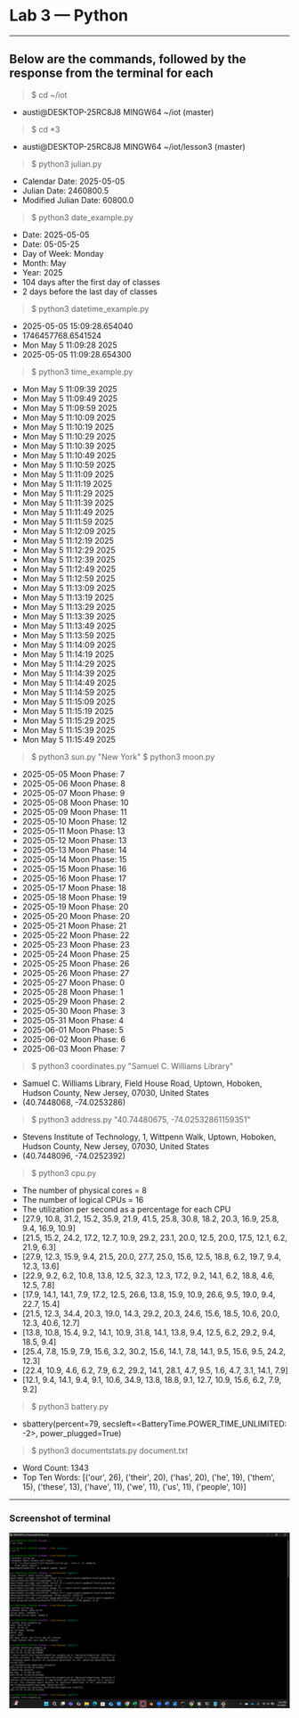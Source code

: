 # Lab 3 — Python
---
## Below are the commands, followed by the response from the terminal for each
> $ cd ~/iot
- austi@DESKTOP-25RC8J8 MINGW64 ~/iot (master)

> $ cd *3
- austi@DESKTOP-25RC8J8 MINGW64 ~/iot/lesson3 (master)

> $ python3 julian.py
- Calendar Date: 2025-05-05
- Julian Date: 2460800.5
- Modified Julian Date: 60800.0

> $ python3 date_example.py
- Date: 2025-05-05
- Date: 05-05-25
- Day of Week: Monday
- Month: May
- Year: 2025
- 104 days after the first day of classes
- 2 days before the last day of classes

> $ python3 datetime_example.py
- 2025-05-05 15:09:28.654040
- 1746457768.6541524
- Mon May  5 11:09:28 2025
- 2025-05-05 11:09:28.654300

> $ python3 time_example.py
- Mon May  5 11:09:39 2025
- Mon May  5 11:09:49 2025
- Mon May  5 11:09:59 2025
- Mon May  5 11:10:09 2025
- Mon May  5 11:10:19 2025
- Mon May  5 11:10:29 2025
- Mon May  5 11:10:39 2025
- Mon May  5 11:10:49 2025
- Mon May  5 11:10:59 2025
- Mon May  5 11:11:09 2025
- Mon May  5 11:11:19 2025
- Mon May  5 11:11:29 2025
- Mon May  5 11:11:39 2025
- Mon May  5 11:11:49 2025
- Mon May  5 11:11:59 2025
- Mon May  5 11:12:09 2025
- Mon May  5 11:12:19 2025
- Mon May  5 11:12:29 2025
- Mon May  5 11:12:39 2025
- Mon May  5 11:12:49 2025
- Mon May  5 11:12:59 2025
- Mon May  5 11:13:09 2025
- Mon May  5 11:13:19 2025
- Mon May  5 11:13:29 2025
- Mon May  5 11:13:39 2025
- Mon May  5 11:13:49 2025
- Mon May  5 11:13:59 2025
- Mon May  5 11:14:09 2025
- Mon May  5 11:14:19 2025
- Mon May  5 11:14:29 2025
- Mon May  5 11:14:39 2025
- Mon May  5 11:14:49 2025
- Mon May  5 11:14:59 2025
- Mon May  5 11:15:09 2025
- Mon May  5 11:15:19 2025
- Mon May  5 11:15:29 2025
- Mon May  5 11:15:39 2025
- Mon May  5 11:15:49 2025

> $ python3 sun.py "New York"
> $ python3 moon.py
- 2025-05-05 Moon Phase: 7
- 2025-05-06 Moon Phase: 8
- 2025-05-07 Moon Phase: 9
- 2025-05-08 Moon Phase: 10
- 2025-05-09 Moon Phase: 11
- 2025-05-10 Moon Phase: 12
- 2025-05-11 Moon Phase: 13
- 2025-05-12 Moon Phase: 13
- 2025-05-13 Moon Phase: 14
- 2025-05-14 Moon Phase: 15
- 2025-05-15 Moon Phase: 16
- 2025-05-16 Moon Phase: 17
- 2025-05-17 Moon Phase: 18
- 2025-05-18 Moon Phase: 19
- 2025-05-19 Moon Phase: 20
- 2025-05-20 Moon Phase: 20
- 2025-05-21 Moon Phase: 21
- 2025-05-22 Moon Phase: 22
- 2025-05-23 Moon Phase: 23
- 2025-05-24 Moon Phase: 25
- 2025-05-25 Moon Phase: 26
- 2025-05-26 Moon Phase: 27
- 2025-05-27 Moon Phase: 0
- 2025-05-28 Moon Phase: 1
- 2025-05-29 Moon Phase: 2
- 2025-05-30 Moon Phase: 3
- 2025-05-31 Moon Phase: 4
- 2025-06-01 Moon Phase: 5
- 2025-06-02 Moon Phase: 6
- 2025-06-03 Moon Phase: 7

> $ python3 coordinates.py "Samuel C. Williams Library"
- Samuel C. Williams Library, Field House Road, Uptown, Hoboken, Hudson County, New Jersey, 07030, United States
- (40.7448068, -74.0253286)

> $ python3 address.py "40.74480675, -74.02532861159351"
- Stevens Institute of Technology, 1, Wittpenn Walk, Uptown, Hoboken, Hudson County, New Jersey, 07030, United States
- (40.7448096, -74.0252392)

> $ python3 cpu.py
- The number of physical cores =  8
- The number of logical CPUs =  16
- The utilization per second as a percentage for each CPU
- [27.9, 10.8, 31.2, 15.2, 35.9, 21.9, 41.5, 25.8, 30.8, 18.2, 20.3, 16.9, 25.8, 9.4, 16.9, 10.9]
- [21.5, 15.2, 24.2, 17.2, 12.7, 10.9, 29.2, 23.1, 20.0, 12.5, 20.0, 17.5, 12.1, 6.2, 21.9, 6.3]
- [27.9, 12.3, 15.9, 9.4, 21.5, 20.0, 27.7, 25.0, 15.6, 12.5, 18.8, 6.2, 19.7, 9.4, 12.3, 13.6]
- [22.9, 9.2, 6.2, 10.8, 13.8, 12.5, 32.3, 12.3, 17.2, 9.2, 14.1, 6.2, 18.8, 4.6, 12.5, 7.8]
- [17.9, 14.1, 14.1, 7.9, 17.2, 12.5, 26.6, 13.8, 15.9, 10.9, 26.6, 9.5, 19.0, 9.4, 22.7, 15.4]
- [21.5, 12.3, 34.4, 20.3, 19.0, 14.3, 29.2, 20.3, 24.6, 15.6, 18.5, 10.6, 20.0, 12.3, 40.6, 12.7]
- [13.8, 10.8, 15.4, 9.2, 14.1, 10.9, 31.8, 14.1, 13.8, 9.4, 12.5, 6.2, 29.2, 9.4, 18.5, 9.4]
- [25.4, 7.8, 15.9, 7.9, 15.6, 3.2, 30.2, 15.6, 14.1, 7.8, 14.1, 9.5, 15.6, 9.5, 24.2, 12.3]
- [22.4, 10.9, 4.6, 6.2, 7.9, 6.2, 29.2, 14.1, 28.1, 4.7, 9.5, 1.6, 4.7, 3.1, 14.1, 7.9]
- [12.1, 9.4, 14.1, 9.4, 9.1, 10.6, 34.9, 13.8, 18.8, 9.1, 12.7, 10.9, 15.6, 6.2, 7.9, 9.2]

> $ python3 battery.py
- sbattery(percent=79, secsleft=<BatteryTime.POWER_TIME_UNLIMITED: -2>, power_plugged=True)

> $ python3 documentstats.py document.txt
- Word Count: 1343
- Top Ten Words: [('our', 26), ('their', 20), ('has', 20), ('he', 19), ('them', 15), ('these', 13), ('have', 11), ('we', 11), ('us', 11), ('people', 10)]

---
### Screenshot of terminal
![](https://github.com/AnotherAnotherAustin/repotime/blob/main/Lab3-Terminal.png) 





